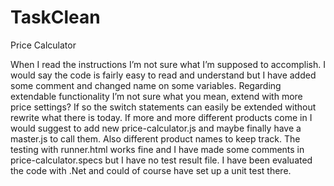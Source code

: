 # TaskClean
Price Calculator

When I read the instructions I’m not sure what I’m supposed to accomplish.
I would say the code is fairly easy to read and understand but I have added some comment and changed name on some variables.
Regarding extendable functionality I’m not sure what you mean, extend with more price settings? If so the switch statements can 
easily be extended without rewrite what there is today. If more and more different products come in I would suggest to add new 
price-calculator.js and maybe finally have a master.js to call them. Also different product names to keep track.
The testing with runner.html works fine and I have made some comments in price-calculator.specs but I have no test result file. 
I have been evaluated the code with .Net and could of course have set up a unit test there.  
